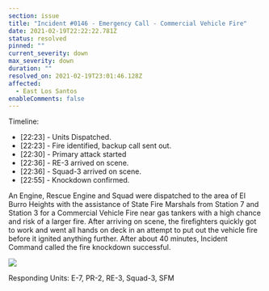 ```yaml
---
section: issue
title: "Incident #0146 - Emergency Call - Commercial Vehicle Fire"
date: 2021-02-19T22:22:22.781Z
status: resolved
pinned: ""
current_severity: down
max_severity: down
duration: ""
resolved_on: 2021-02-19T23:01:46.128Z
affected:
  - East Los Santos
enableComments: false
---
```

Timeline:

* \[22:23] - Units Dispatched.
* \[22:23] - Fire identified, backup call sent out.
* \[22:30] - Primary attack started
* \[22:36] - RE-3 arrived on scene.
* \[22:36] - Squad-3 arrived on scene.
* \[22:55] - Knockdown confirmed.

An Engine, Rescue Engine and Squad were dispatched to the area of El Burro Heights with the assistance of State Fire Marshals from Station 7 and Station 3 for a Commercial Vehicle Fire near gas tankers with a high chance and risk of a larger fire. After arriving on scene, the firefighters quickly got to work and went all hands on deck in an attempt to put out the vehicle fire before it ignited anything further. After about 40 minutes, Incident Command called the fire knockdown successful.

![](https://i.imgur.com/2kkWdET.png)

Responding Units: E-7, PR-2, RE-3, Squad-3, SFM